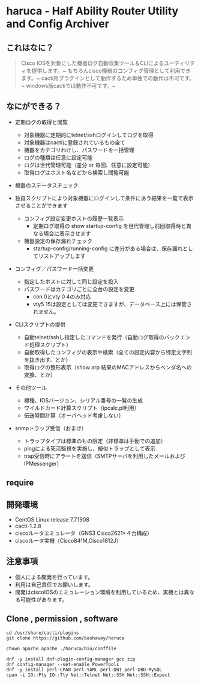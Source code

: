 # haruca - Half Ability Router Utility and Config Archiver

## これはなに？
>Cisco IOSを対象にした機器ログ自動収集ツール＆CLIによるユーティリティを提供します。~
もちろんcisco機器のコンフィグ管理として利用できます。~
cacti用プラグインとして動作するため単独での動作は不可です。~
windows版cactiでは動作不可です。~

## なにができる？
- 定期ログの取得と閲覧
    - 対象機器に定期的にtelnet/sshログインしてログを取得
    - 対象機器はcactiに登録されているもの全て
    - 機器をカテゴリわけし、パスワードを一括管理
    - ログの種類は任意に設定可能
    - ログは世代管理可能（差分 or 毎回、任意に設定可能）
    - 取得ログはホスト名などから検索し閲覧可能

- 機器のステータスチェック
- 独自スクリプトにより対象機器にログインして条件にあう結果を一覧で表示させることができます
    - コンフィグ設定変更ホストの履歴一覧表示
        - 定期ログ取得の show startup-config を世代管理し前回取得時と異なる場合に表示させます
    - 機器設定の保存漏れチェック
        - startup-config/running-config に差分がある場合は、保存漏れとしてリストアップします

- コンフィグ／パスワード一括変更
    - 指定したホストに対して同じ設定を投入
    - パスワードはカテゴリごとに全台の設定を変更
        - con 0とvty 0 4のみ対応
        - vty5 15は設定としては変更できますが、データベース上には保管されません。

- CLIスクリプトの提供
    - 自動telnet/sshし指定したコマンドを発行（自動ログ取得のバックエンド処理スクリプト）
    - 自動取得したコンフィグの表示や検索（全ての設定内容から特定文字列を抜き出す、とか）
    - 取得ログの整形表示（show arp 結果のMACアドレスからベンダ名への変換、とか）

- その他ツール
    - 機種、IOSバージョン、シリアル番号の一覧の生成
    - ワイルドカード計算スクリプト（ipcalc.pl利用）
    - 伝送時間計算（オーバヘッド考慮しない）

- snmpトラップ受信（おまけ）
    - トラップタイプは標準のもの限定（非標準は手動での追加）
    - pingによる死活監視を実施し、擬似トラップとして表示
    - trap受信時にアラートを送信（SMTPサーバを利用したメールおよびIPMessenger）


## require



## 開発環境
- CentOS Linux release 7.7.1908 
- cacti-1.2.8
- ciscoルータエミュレータ（GNS3 Cisco2621×４台構成）
- ciscoルータ実機（Cisco841M,Cisco1812J）

## 注意事項
- 個人による開発を行っています。
- 利用は自己責任でお願いします。
- 開発はciscoIOSのエミュレーション環境を利用しているため、実機とは異なる可能性があります。


## Clone , permission , software
```
cd /usr/share/cacti/plugins
git clone https://github.com/bashaway/haruca

chown apache.apache ./haruca/bin/conffile

dnf -y install dnf-plugin-config-manager gcc zip
dnf config-manager --set-enable PowerTools
dnf -y install perl-CPAN perl-YAML perl-DBI perl-DBD-MySQL 
cpan -i IO::Pty IO::Tty Net::Telnet Net::SSH Net::SSH::Expect
```
